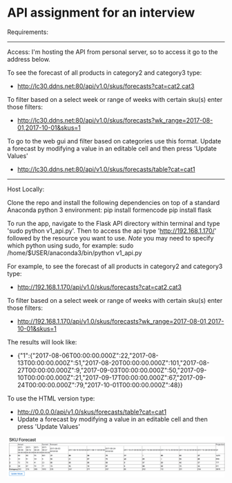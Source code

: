# API assignment for an interview

Requirements:


---
Access:
I'm hosting the API from personal server, so to access it go to the address below.

To see the forecast of all products in category2 and category3 type:
  - http://lc30.ddns.net:80/api/v1.0/skus/forecasts?cat=cat2,cat3

To filter based on a select week or range of weeks with certain sku(s) enter those filters:
  - http://lc30.ddns.net:80/api/v1.0/skus/forecasts?wk_range=2017-08-01,2017-10-01&skus=1

To go to the web gui and filter based on categories use this format. Update a forecast by modifying a value in an editable cell and then press 'Update Values'
  - http://lc30.ddns.net:80/api/v1.0/skus/forecasts/table?cat=cat1

---
Host Locally:

Clone the repo and install the following dependencies on top of a standard Anaconda python 3 environment:
  pip install formencode
  pip install flask

To run the app, navigate to the Flask API directory within terminal and type 'sudo python v1_api.py'. Then to access the api type 'http://192.168.1.170/' followed by the resource you want to use. *Note* you may need to specify which python using sudo, for example: sudo /home/$USER/anaconda3/bin/python v1_api.py

For example, to see the forecast of all products in category2 and category3 type:
  - http://192.168.1.170/api/v1.0/skus/forecasts?cat=cat2,cat3

To filter based on a select week or range of weeks with certain sku(s) enter those filters:
  - http://192.168.1.170/api/v1.0/skus/forecasts?wk_range=2017-08-01,2017-10-01&skus=1

The results will look like:
  - {"1":{"2017-08-06T00:00:00.000Z":22,"2017-08-13T00:00:00.000Z":51,"2017-08-20T00:00:00.000Z":101,"2017-08-27T00:00:00.000Z":9,"2017-09-03T00:00:00.000Z":50,"2017-09-10T00:00:00.000Z":21,"2017-09-17T00:00:00.000Z":67,"2017-09-24T00:00:00.000Z":79,"2017-10-01T00:00:00.000Z":48}}

To use the HTML version type:
  - http://0.0.0.0/api/v1.0/skus/forecasts/table?cat=cat1
  - Update a forecast by modifying a value in an editable cell and then press 'Update Values'

![](table.png)
